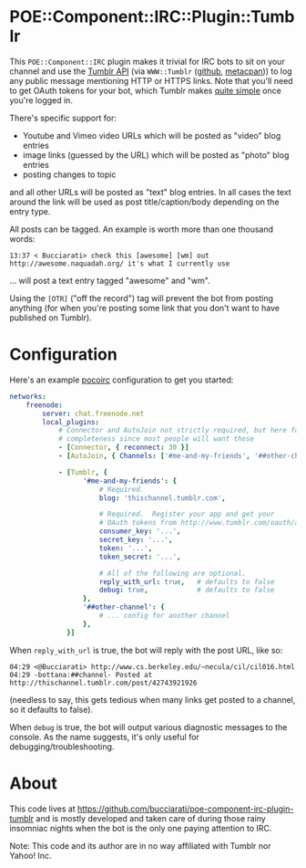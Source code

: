 POE::Component::IRC::Plugin::Tumblr
===================================

This `POE::Component::IRC` plugin makes it trivial for IRC bots to sit on your channel and use the [Tumblr API](http://www.tumblr.com/docs/en/api/v2) (via `WWW::Tumblr` ([github](https://github.com/damog/www-tumblr), [metacpan](https://metacpan.org/pod/WWW::Tumblr))) to log any public message mentioning HTTP or HTTPS links.  Note that you'll need to get OAuth tokens for your bot, which Tumblr makes [quite simple](http://www.tumblr.com/oauth/apps) once you're logged in.

There's specific support for:
 - Youtube and Vimeo video URLs which will be posted as "video" blog entries
 - image links (guessed by the URL) which will be posted as "photo" blog entries
 - posting changes to topic

and all other URLs will be posted as "text" blog entries.  In all cases the text around the link will be used as post title/caption/body depending on the entry type.

All posts can be tagged.  An example is worth more than one thousand words:

    13:37 < Bucciarati> check this [awesome] [wm] out http://awesome.naquadah.org/ it's what I currently use

... will post a text entry tagged "awesome" and "wm".

Using the `[OTR]` ("off the record") tag will prevent the bot from posting anything (for when you're posting some link that you don't want to have published on Tumblr).

Configuration
=============

Here's an example [pocoirc](https://metacpan.org/pod/App::Pocoirc) configuration to get you started:

```YAML
networks:
    freenode:
        server: chat.freenode.net
        local_plugins:
            # Connector and AutoJoin not strictly required, but here for
            # completeness since most people will want those
            - [Connector, { reconnect: 30 }]
            - [AutoJoin, { Channels: ['#me-and-my-friends', '##other-channel'] }]

            - [Tumblr, {
                  '#me-and-my-friends': {
                      # Required.
                      blog: 'thischannel.tumblr.com',

                      # Required.  Register your app and get your
                      # OAuth tokens from http://www.tumblr.com/oauth/apps
                      consumer_key: '...',
                      secret_key: '...',
                      token: '...',
                      token_secret: '...',

                      # All of the following are optional.
                      reply_with_url: true,   # defaults to false
                      debug: true,            # defaults to false
                  },
                  '##other-channel': {
                      # ... config for another channel
                  },
              }]
```

When `reply_with_url` is true, the bot will reply with the post URL, like so:

    04:29 <@Bucciarati> http://www.cs.berkeley.edu/~necula/cil/cil016.html
    04:29 -bottana:##channel- Posted at http://thischannel.tumblr.com/post/42743921926

(needless to say, this gets tedious when many links get posted to a channel, so it defaults to false).

When `debug` is true, the bot will output various diagnostic messages to the console.  As the name suggests, it's only useful for debugging/troubleshooting.

About
=====

This code lives at https://github.com/bucciarati/poe-component-irc-plugin-tumblr and is mostly developed and taken care of during those rainy insomniac nights when the bot is the only one paying attention to IRC.

Note: This code and its author are in no way affiliated with Tumblr nor Yahoo! Inc.
